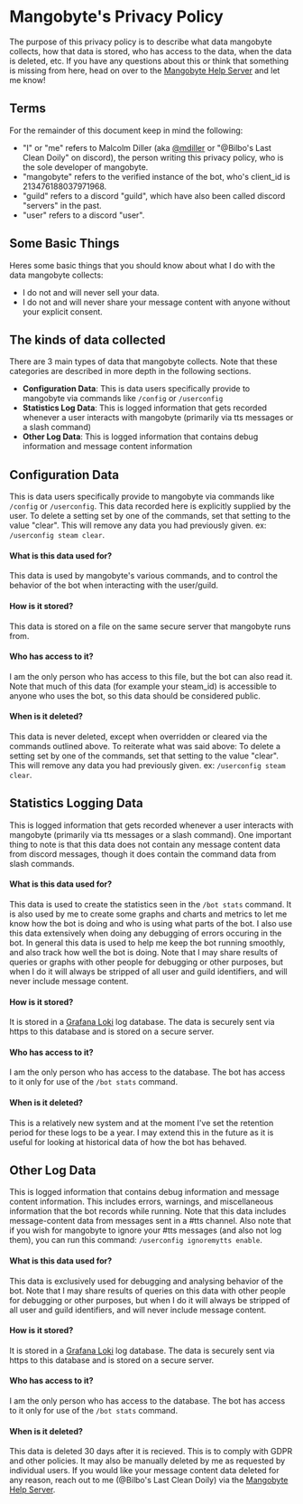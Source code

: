 # Mangobyte's Privacy Policy
The purpose of this privacy policy is to describe what data mangobyte collects, how that data is stored, who has access to the data, when the data is deleted, etc. If you have any questions about this or think that something is missing from here, head on over to the [Mangobyte Help Server](https://discord.gg/d6WWHxx) and let me know!

## Terms
For the remainder of this document keep in mind the following:
- "I" or "me" refers to Malcolm Diller (aka [@mdiller](https://github.com/mdiller/) or "@Bilbo's Last Clean Doily" on discord), the person writing this privacy policy, who is the sole developer of mangobyte.
- "mangobyte" refers to the verified instance of the bot, who's client_id is 213476188037971968.
- "guild" refers to a discord "guild", which have also been called discord "servers" in the past.
- "user" refers to a discord "user".

## Some Basic Things
Heres some basic things that you should know about what I do with the data mangobyte collects:
- I do not and will never sell your data.
- I do not and will never share your message content with anyone without your explicit consent.

## The kinds of data collected
There are 3 main types of data that mangobyte collects. Note that these categories are described in more depth in the following sections.
- **Configuration Data**: This is data users specifically provide to mangobyte via commands like `/config` or `/userconfig`
- **Statistics Log Data**: This is logged information that gets recorded whenever a user interacts with mangobyte (primarily via tts messages or a slash command)
- **Other Log Data**: This is logged information that contains debug information and message content information

## Configuration Data
This is data users specifically provide to mangobyte via commands like `/config` or `/userconfig`. This data recorded here is explicitly supplied by the user. To delete a setting set by one of the commands, set that setting to the value "clear". This will remove any data you had previously given. ex: `/userconfig steam clear`.

#### What is this data used for?
This data is used by mangobyte's various commands, and to control the behavior of the bot when interacting with the user/guild.

#### How is it stored?
This data is stored on a file on the same secure server that mangobyte runs from.

#### Who has access to it?
I am the only person who has access to this file, but the bot can also read it. Note that much of this data (for example your steam_id) is accessible to anyone who uses the bot, so this data should be considered public.

#### When is it deleted?
This data is never deleted, except when overridden or cleared via the commands outlined above. To reiterate what was said above: To delete a setting set by one of the commands, set that setting to the value "clear". This will remove any data you had previously given. ex: `/userconfig steam clear`.

## Statistics Logging Data
This is logged information that gets recorded whenever a user interacts with mangobyte (primarily via tts messages or a slash command). One important thing to note is that this data does not contain any message content data from discord messages, though it does contain the command data from slash commands.

#### What is this data used for?
This data is used to create the statistics seen in the `/bot stats` command. It is also used by me to create some graphs and charts and metrics to let me know how the bot is doing and who is using what parts of the bot. I also use this data extensively when doing any debugging of errors occuring in the bot. In general this data is used to help me keep the bot running smoothly, and also track how well the bot is doing. Note that I may share results of queries or graphs with other people for debugging or other purposes, but when I do it will always be stripped of all user and guild identifiers, and will never include message content.

#### How is it stored?
It is stored in a [Grafana Loki](https://grafana.com/oss/loki/) log database. The data is securely sent via https to this database and is stored on a secure server.

#### Who has access to it?
I am the only person who has access to the database. The bot has access to it only for use of the `/bot stats` command.

#### When is it deleted?
This is a relatively new system and at the moment I've set the retention period for these logs to be a year. I may extend this in the future as it is useful for looking at historical data of how the bot has behaved.

## Other Log Data
This is logged information that contains debug information and message content information. This includes errors, warnings, and miscellaneous information that the bot records while running. Note that this data includes message-content data from messages sent in a #tts channel. Also note that if you wish for mangobyte to ignore your #tts messages (and also not log them), you can run this command: `/userconfig ignoremytts enable`.

#### What is this data used for?
This data is exclusively used for debugging and analysing behavior of the bot. Note that I may share results of queries on this data with other people for debugging or other purposes, but when I do it will always be stripped of all user and guild identifiers, and will never include message content.

#### How is it stored?
It is stored in a [Grafana Loki](https://grafana.com/oss/loki/) log database. The data is securely sent via https to this database and is stored on a secure server.

#### Who has access to it?
I am the only person who has access to the database. The bot has access to it only for use of the `/bot stats` command.

#### When is it deleted?
This data is deleted 30 days after it is recieved. This is to comply with GDPR and other policies. It may also be manually deleted by me as requested by individual users. If you would like your message content data deleted for any reason, reach out to me (@Bilbo's Last Clean Doily) via the [Mangobyte Help Server](https://discord.gg/d6WWHxx).